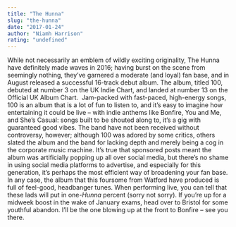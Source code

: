 ```yaml
---
title: "The Hunna"
slug: "the-hunna"
date: "2017-01-24"
author: "Niamh Harrison"
rating: "undefined"
---
```


While not necessarily an emblem of wildly exciting originality, The Hunna have definitely made waves in 2016; having burst on the scene from seemingly nothing, they’ve garnered a moderate (and loyal) fan base, and in August released a successful 16-track debut album. The album, titled 100, debuted at number 3 on the UK Indie Chart, and landed at number 13 on the Official UK Album Chart.  Jam-packed with fast-paced, high-energy songs, 100 is an album that is a lot of fun to listen to, and it’s easy to imagine how entertaining it could be live – with indie anthems like Bonfire, You and Me, and She’s Casual: songs built to be shouted along to, it’s a gig with guaranteed good vibes. The band have not been received without controversy, however; although 100 was adored by some critics, others slated the album and the band for lacking depth and merely being a cog in the corporate music machine. It’s true that sponsored posts meant the album was artificially popping up all over social media, but there’s no shame in using social media platforms to advertise, and especially for this generation, it’s perhaps the most efficient way of broadening your fan base. In any case, the album that this foursome from Watford have produced is full of feel-good, headbanger tunes. When performing live, you can tell that these lads will put in one-_Hunna_ percent (sorry not sorry). If you’re up for a midweek boost in the wake of January exams, head over to Bristol for some youthful abandon. I’ll be the one blowing up at the front to Bonfire – see you there.
